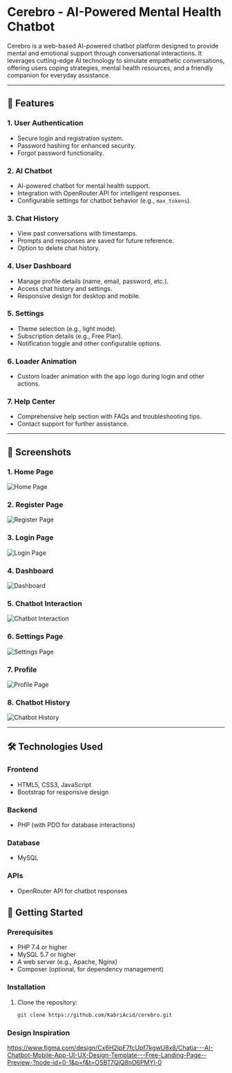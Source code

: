 # Cerebro - AI-Powered Mental Health Chatbot

Cerebro is a web-based AI-powered chatbot platform designed to provide mental and emotional support through conversational interactions. It leverages cutting-edge AI technology to simulate empathetic conversations, offering users coping strategies, mental health resources, and a friendly companion for everyday assistance.

---

## 🌟 Features

### 1. **User Authentication**
- Secure login and registration system.
- Password hashing for enhanced security.
- Forgot password functionality.

### 2. **AI Chatbot**
- AI-powered chatbot for mental health support.
- Integration with OpenRouter API for intelligent responses.
- Configurable settings for chatbot behavior (e.g., `max_tokens`).

### 3. **Chat History**
- View past conversations with timestamps.
- Prompts and responses are saved for future reference.
- Option to delete chat history.

### 4. **User Dashboard**
- Manage profile details (name, email, password, etc.).
- Access chat history and settings.
- Responsive design for desktop and mobile.

### 5. **Settings**
- Theme selection (e.g., light mode).
- Subscription details (e.g., Free Plan).
- Notification toggle and other configurable options.

### 6. **Loader Animation**
- Custom loader animation with the app logo during login and other actions.

### 7. **Help Center**
- Comprehensive help section with FAQs and troubleshooting tips.
- Contact support for further assistance.

---

## 📸 Screenshots

### 1. **Home Page**
![Home Page](screens/index.png)

### 2. **Register Page**
![Register Page](screens/register.png)

### 3. **Login Page**
![Login Page](screens/login.png)

### 4. **Dashboard**
![Dashboard](screens/dashboard.png)

### 5. **Chatbot Interaction**
![Chatbot Interaction](screens/chat.png)

### 6. **Settings Page**
![Settings Page](screens/settings.png)

### 7. **Profile**
![Profile Page](screens/profile.png)

### 8. **Chatbot History**
![Chatbot History](screens/chat-history.png)

---

## 🛠️ Technologies Used

### **Frontend**
- HTML5, CSS3, JavaScript
- Bootstrap for responsive design

### **Backend**
- PHP (with PDO for database interactions)

### **Database**
- MySQL

### **APIs**
- OpenRouter API for chatbot responses


## 🚀 Getting Started

### Prerequisites
- PHP 7.4 or higher
- MySQL 5.7 or higher
- A web server (e.g., Apache, Nginx)
- Composer (optional, for dependency management)

### Installation

1. Clone the repository:
   ```bash
   git clone https://github.com/KabriAcid/cerebro.git

### Design Inspiration
https://www.figma.com/design/Cx6H2IpF7fcUpf7kgwU8x8/Chatia---AI-Chatbot-Mobile-App-UI-UX-Design-Template---Free-Landing-Page--Preview-?node-id=0-1&p=f&t=OSBT7QjQ8nO6PMYl-0